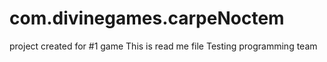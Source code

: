 # com.divinegames.carpeNoctem
project created for #1 game
This is read me file
Testing programming team
